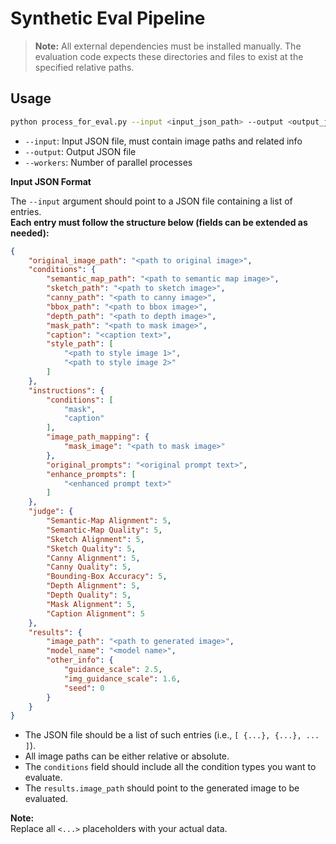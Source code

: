 # Synthetic Eval Pipeline

> **Note:** All external dependencies must be installed manually. The evaluation code expects these directories and files to exist at the specified relative paths.

## Usage

```bash
python process_for_eval.py --input <input_json_path> --output <output_json_path> --workers 10
```
- `--input`: Input JSON file, must contain image paths and related info
- `--output`: Output JSON file
- `--workers`: Number of parallel processes


**Input JSON Format**

The `--input` argument should point to a JSON file containing a list of entries.  
**Each entry must follow the structure below (fields can be extended as needed):**

```json
{
    "original_image_path": "<path to original image>",
    "conditions": {
        "semantic_map_path": "<path to semantic map image>",
        "sketch_path": "<path to sketch image>",
        "canny_path": "<path to canny image>",
        "bbox_path": "<path to bbox image>",
        "depth_path": "<path to depth image>",
        "mask_path": "<path to mask image>",
        "caption": "<caption text>",
        "style_path": [
            "<path to style image 1>",
            "<path to style image 2>"
        ]
    },
    "instructions": {
        "conditions": [
            "mask",
            "caption"
        ],
        "image_path_mapping": {
            "mask_image": "<path to mask image>"
        },
        "original_prompts": "<original prompt text>",
        "enhance_prompts": [
            "<enhanced prompt text>"
        ]
    },
    "judge": {
        "Semantic-Map Alignment": 5,
        "Semantic-Map Quality": 5,
        "Sketch Alignment": 5,
        "Sketch Quality": 5,
        "Canny Alignment": 5,
        "Canny Quality": 5,
        "Bounding-Box Accuracy": 5,
        "Depth Alignment": 5,
        "Depth Quality": 5,
        "Mask Alignment": 5,
        "Caption Alignment": 5
    },
    "results": {
        "image_path": "<path to generated image>",
        "model_name": "<model name>",
        "other_info": {
            "guidance_scale": 2.5,
            "img_guidance_scale": 1.6,
            "seed": 0
        }
    }
}
```

- The JSON file should be a list of such entries (i.e., `[ {...}, {...}, ... ]`).
- All image paths can be either relative or absolute.
- The `conditions` field should include all the condition types you want to evaluate.
- The `results.image_path` should point to the generated image to be evaluated.

**Note:**  
Replace all `<...>` placeholders with your actual data. 